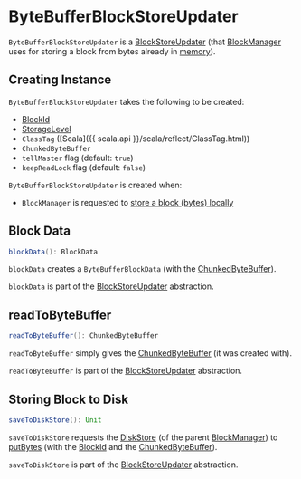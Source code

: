 # ByteBufferBlockStoreUpdater

`ByteBufferBlockStoreUpdater` is a [BlockStoreUpdater](BlockStoreUpdater.md) (that [BlockManager](BlockManager.md) uses for storing a block from bytes already in [memory](#bytes)).

## Creating Instance

`ByteBufferBlockStoreUpdater` takes the following to be created:

* <span id="blockId"> [BlockId](BlockId.md)
* <span id="level"> [StorageLevel](StorageLevel.md)
* <span id="classTag"> `ClassTag` ([Scala]({{ scala.api }}/scala/reflect/ClassTag.html))
* <span id="bytes"> `ChunkedByteBuffer`
* <span id="tellMaster"> `tellMaster` flag (default: `true`)
* <span id="keepReadLock"> `keepReadLock` flag (default: `false`)

`ByteBufferBlockStoreUpdater` is created when:

* `BlockManager` is requested to [store a block (bytes) locally](BlockManager.md#putBytes)

## <span id="blockData"> Block Data

```scala
blockData(): BlockData
```

`blockData` creates a `ByteBufferBlockData` (with the [ChunkedByteBuffer](#bytes)).

`blockData` is part of the [BlockStoreUpdater](BlockStoreUpdater.md#blockData) abstraction.

## <span id="readToByteBuffer"> readToByteBuffer

```scala
readToByteBuffer(): ChunkedByteBuffer
```

`readToByteBuffer` simply gives the [ChunkedByteBuffer](#bytes) (it was created with).

`readToByteBuffer` is part of the [BlockStoreUpdater](BlockStoreUpdater.md#readToByteBuffer) abstraction.

## <span id="saveToDiskStore"> Storing Block to Disk

```scala
saveToDiskStore(): Unit
```

`saveToDiskStore` requests the [DiskStore](BlockManager.md#diskStore) (of the parent [BlockManager](BlockManager.md)) to [putBytes](DiskStore.md#putBytes) (with the [BlockId](#blockId) and the [ChunkedByteBuffer](#bytes)).

`saveToDiskStore` is part of the [BlockStoreUpdater](BlockStoreUpdater.md#saveToDiskStore) abstraction.
